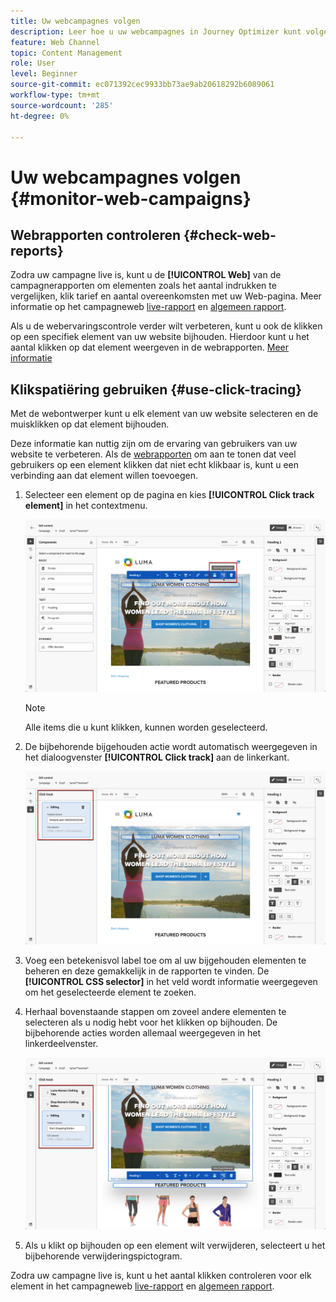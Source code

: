 ```yaml
---
title: Uw webcampagnes volgen
description: Leer hoe u uw webcampagnes in Journey Optimizer kunt volgen
feature: Web Channel
topic: Content Management
role: User
level: Beginner
source-git-commit: ec071392cec9933bb73ae9ab20618292b6089061
workflow-type: tm+mt
source-wordcount: '285'
ht-degree: 0%

---
```


# Uw webcampagnes volgen {#monitor-web-campaigns}

## Webrapporten controleren {#check-web-reports}

Zodra uw campagne live is, kunt u de **[!UICONTROL Web]** van de campagnerapporten om elementen zoals het aantal indrukken te vergelijken, klik tarief en aantal overeenkomsten met uw Web-pagina. Meer informatie op het campagneweb [live-rapport](../reports/campaign-live-report.md#web-tab) en [algemeen rapport](../reports/campaign-global-report.md#web-tab).

Als u de webervaringscontrole verder wilt verbeteren, kunt u ook de klikken op een specifiek element van uw website bijhouden. Hierdoor kunt u het aantal klikken op dat element weergeven in de webrapporten. [Meer informatie](#use-click-tracing)

## Klikspatiëring gebruiken {#use-click-tracing}

Met de webontwerper kunt u elk element van uw website selecteren en de muisklikken op dat element bijhouden.

Deze informatie kan nuttig zijn om de ervaring van gebruikers van uw website te verbeteren. Als de [webrapporten](../reports/campaign-global-report.md#web-tab) om aan te tonen dat veel gebruikers op een element klikken dat niet echt klikbaar is, kunt u een verbinding aan dat element willen toevoegen.

1. Selecteer een element op de pagina en kies **[!UICONTROL Click track element]** in het contextmenu.

   ![](assets/web-designer-click-track.png)

   >[!NOTE]
   >
   >Alle items die u kunt klikken, kunnen worden geselecteerd.

1. De bijbehorende bijgehouden actie wordt automatisch weergegeven in het dialoogvenster **[!UICONTROL Click track]** aan de linkerkant.

   ![](assets/web-designer-click-track-pane.png)

1. Voeg een betekenisvol label toe om al uw bijgehouden elementen te beheren en deze gemakkelijk in de rapporten te vinden. De **[!UICONTROL CSS selector]** in het veld wordt informatie weergegeven om het geselecteerde element te zoeken.

1. Herhaal bovenstaande stappen om zoveel andere elementen te selecteren als u nodig hebt voor het klikken op bijhouden. De bijbehorende acties worden allemaal weergegeven in het linkerdeelvenster.

   ![](assets/web-designer-click-tracking-actions.png)

1. Als u klikt op bijhouden op een element wilt verwijderen, selecteert u het bijbehorende verwijderingspictogram.

Zodra uw campagne live is, kunt u het aantal klikken controleren voor elk element in het campagneweb [live-rapport](../reports/campaign-live-report.md#web-tab) en [algemeen rapport](../reports/campaign-global-report.md#web-tab).
